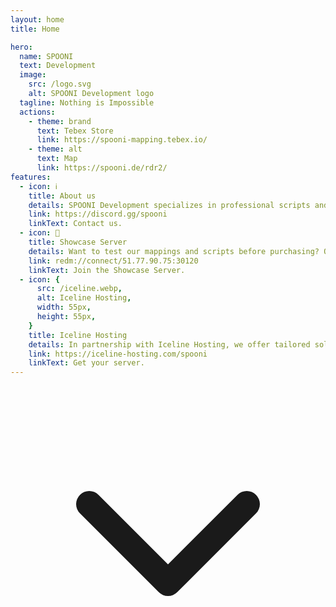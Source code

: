 ```yaml
---
layout: home
title: Home

hero: 
  name: SPOONI
  text: Development
  image:
    src: /logo.svg
    alt: SPOONI Development logo
  tagline: Nothing is Impossible
  actions:
    - theme: brand
      text: Tebex Store
      link: https://spooni-mapping.tebex.io/
    - theme: alt
      text: Map
      link: https://spooni.de/rdr2/
features:
  - icon: ℹ️
    title: About us
    details: SPOONI Development specializes in professional scripts and mappings for RedM. With our experienced team, we create detailed maps, immersive gameplay experiences, and powerful scripts that take your roleplay to the next level. Whether it’s new buildings, interactive systems, or fully customized mechanics – we deliver quality with passion.
    link: https://discord.gg/spooni
    linkText: Contact us.
  - icon: 💫
    title: Showcase Server
    details: Want to test our mappings and scripts before purchasing? On our Showcase Server, you can explore all products in a real gameplay environment. Check out our detailed mappings, test scripts in action, and see the quality of our work for yourself. Join the server and experience Spooni Development firsthand!
    link: redm://connect/51.77.90.75:30120
    linkText: Join the Showcase Server.
  - icon: {  
      src: /iceline.webp,  
      alt: Iceline Hosting, 
      width: 55px, 
      height: 55px,  
    }
    title: Iceline Hosting
    details: In partnership with Iceline Hosting, we offer tailored solutions for RedM servers. Whether you need a powerful server for your project or assistance with setup, we’ve got you covered. Our team handles the entire configuration, optimizes performance, and ensures your server runs smoothly from day one.
    link: https://iceline-hosting.com/spooni
    linkText: Get your server.
---
```


<div class="scroll-arrow-container">
  <a href="#sponsors" class="scroll-arrow-link" aria-label="Scroll to Sponsored Projects">
    <svg class="scroll-arrow" xmlns="http://www.w3.org/2000/svg" viewBox="0 0 24 24" fill="none" stroke="currentColor" stroke-width="2" stroke-linecap="round" stroke-linejoin="round">
      <polyline points="6 9 12 15 18 9"></polyline>
    </svg>
  </a>
</div>

<script setup>
import {
  VPTeamPage,
  VPTeamPageTitle,
  VPTeamMembers,
  VPTeamPageSection
} from 'vitepress/theme'

const sponsors = [
  {
    avatar: '/sponsor/fat-lady.webp',
    name: 'FAT LADY',
    title: 'RDR2 Roleplay',
    links: [
        { icon: 'discord', link: 'https://discord.gg/fatlady' },
    ]
  },
  {
      avatar: '/sponsor/legends-rp.webp',
      name: 'Legends - RP',
      title: 'RDR2 Roleplay',
      links: [
          { icon: 'discord', link: 'https://discord.gg/Gu78WcGh7V' },
      ]
  },
  {
    avatar: 'https://cdn.discordapp.com/icons/921617122055049216/a_abd162f2c3887cf8264912c8c1803d78.webp?size=128',
    name: 'Syn County',
    title: 'RDR2 Roleplay',
    links: [
        { icon: 'discord', link: 'https://discord.gg/syncounty' },
    ]
  },
  {
    avatar: '/sponsor/tld.webp',
    name: 'The Last Days',
    title: 'RDR2 Survial Roleplay',
    links: [
        { icon: 'discord', link: 'https://discord.gg/cdmf4E7DT6' },
    ]
  },
  {
    avatar: '/sponsor/american-dreams.webp',
    name: 'American Dreams',
    title: 'RDR2 Roleplay',
    links: [
        { icon: 'discord', link: 'https://discord.gg/eck4zVn3Zm' },
    ]
  },
  {
    avatar: '/sponsor/project-babylon.webp',
    name: 'Projekt Babylon',
    title: 'RDR2 Roleplay',
    links: [
        { icon: 'discord', link: 'https://discord.gg/At2xvpDtK7' },
    ]
  },
  {
    avatar: '/sponsor/golden-plains.webp',
    name: 'Golden Plains',
    title: 'RDR2 Roleplay',
    links: [
        { icon: 'discord', link: 'https://discord.gg/tPHPT3fzev' },
    ]
  },
  {
    avatar: '/sponsor/gamblers-ghost.webp',
    name: 'Gamblers Ghost',
    title: 'RDR2 Roleplay',
    links: [
        { icon: 'discord', link: 'https://discord.gg/TSzFmMVNWj' },
    ]
  },
  {
    avatar: '/sponsor/mist-mountain.webp',
    name: 'Misty Mountain',
    title: 'RDR2 Roleplay',
    links: [
        { icon: 'discord', link: 'https://discord.gg/misty' },
    ]
  },
  {
      avatar: 'sponsor/la-hermandad-roleplay.webp',
      name: 'La Hermandad Roleplay',
      title: 'RDR2 Roleplay',
      links: [
          { icon: 'discord', link: 'https://discord.gg/lahermandadrp' },
      ]
  },
]
</script>

<VPTeamPage id="sponsors">
  <VPTeamPageTitle>
    <template #title>Sponsored projects</template>
  </VPTeamPageTitle>
  <VPTeamMembers size="small" :members="sponsors" />
</VPTeamPage>
